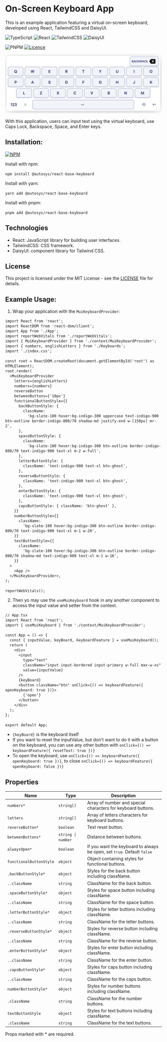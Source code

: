 # On-Screen Keyboard App

This is an example application featuring a virtual on-screen keyboard, developed using React, TailwindCSS and DaisyUI.

![TypeScript](https://img.shields.io/badge/typescript-%23007ACC.svg?style=for-the-badge&logo=typescript&logoColor=white)
![React](https://img.shields.io/badge/react-%2320232a.svg?style=for-the-badge&logo=react&logoColor=%2361DAFB)
![TailwindCSS](https://img.shields.io/badge/tailwindcss-%2338B2AC.svg?style=for-the-badge&logo=tailwind-css&logoColor=white)
![DaisyUI](https://img.shields.io/badge/daisyui-5A0EF8?style=for-the-badge&logo=daisyui&logoColor=white)

![PNPM](https://img.shields.io/badge/pnpm-%234a4a4a.svg?style=for-the-badge&logo=pnpm&logoColor=f69220)
[![Licence](https://img.shields.io/github/license/Ileriayo/markdown-badges?style=for-the-badge)](./LICENSE)

![Screenshot](./screenshots/englishLetters.jpg)

<!-- <hr> -->

With this application, users can input text using the virtual keyboard, use Caps Lock, Backspace, Space, and Enter keys.

## Installation:

[![NPM](https://nodei.co/npm/@autosys/react-base-keyboard.png?downloads=true&stars=true)](https://www.npmjs.com/package/@autosys/react-base-keyboard)

Install with npm:

`npm install @autosys/react-base-keyboard`

Install with yarn:

`yarn add @autosys/react-base-keyboard`

Install with pnpm:

`pnpm add @autosys/react-base-keyboard`

## Technologies

- React: JavaScript library for building user interfaces.
- TailwindCSS: CSS framework.
- DaisyUI: component library for Tailwind CSS.

## License

This project is licensed under the MIT License - see the [LICENSE](LICENSE) file for details.

## Example Usage:

1. Wrap your application with the `MuiKeyboardProvider`:

```tsx
import React from 'react';
import ReactDOM from 'react-dom/client';
import App from './App';
import reportWebVitals from './reportWebVitals';
import { MuiKeyboardProvider } from './context/MuiKeyboardProvider';
import { numbers, englishLetters } from './Keyboards';
import './index.css';

const root = ReactDOM.createRoot(document.getElementById('root') as HTMLElement);
root.render(
  <MuiKeyboardProvider
    letters={englishLetters}
    numbers={numbers}
    reverseButton
    betweenButtons={'10px'}
    functionalButtonStyle={{
      backButtonStyle: {
        className:
          'bg-slate-100 hover:bg-indigo-300 uppercase text-indigo-900 btn-outline border-indigo-800/70 shadow-md justify-end w-[150px] mr-2',
      },
      spaceButtonStyle: {
        className:
          'bg-slate-100 hover:bg-indigo-300 btn-outline border-indigo-800/70 text-indigo-900 text-xl m-2 w-full',
      },
      letterButtonStyle: {
        className: 'text-indigo-900 text-xl btn-ghost',
      },
      reverseButtonStyle: {
        className: 'text-indigo-900 text-xl btn-ghost',
      },
      enterButtonStyle: {
        className: 'text-indigo-900 text-xl btn-ghost',
      },
      capsButtonStyle: { className: 'btn-ghost' },
    }}
    numberButtonStyle={{
      className:
        'bg-slate-100 hover:bg-indigo-300 btn-outline border-indigo-800/70 text-indigo-900 text-xl m-1 w-20',
    }}
    textButtonStyle={{
      className:
        'bg-slate-100 hover:bg-indigo-300 btn-outline border-indigo-800/70 shadow-md text-indigo-900 text-xl m-1 w-16',
    }}
  >
    <App />
  </MuiKeyboardProvider>,
);

reportWebVitals();
```

2. Then yo may use the `useMuiKeyboard` hook in any another component to access the input value and setter from the context.

```tsx
// App.tsx
import React from 'react';
import { useMuiKeyboard } from './context/MuiKeyboardProvider';

const App = () => {
  const { inputValue, keyBoard, keyboardFeature } = useMuiKeyboard();
  return (
    <div>
      <input
        type="text"
        className="input input-bordered input-primary w-full max-w-xs"
        value={inputValue}
      />
      {keyBoard}
      <button className="btn" onClick={() => keyboardFeature({ openKeyboard: true })}>
        {'open'}
      </button>
    </div>
  );
};

export default App;
```

- `{keyBoard}` is the keyboard itself
- If you want to reset the inputValue, but don't want to do it with a button on the keyboard, you can use any other button with `onClick={() => keyboardFeature({ resetText: true })}`
- To open the keyboard, use `onClick={() => keyboardFeature({ openKeyboard: true })}`, to close `onClick={() => keyboardFeature({ openKeyboard: false })}`

## Properties

| Name                    | Type               | Description                                                             |
| ----------------------- | ------------------ | ----------------------------------------------------------------------- |
| `numbers*`              | `string[]`         | Array of number and special characters for keyboard buttons.            |
| `letters`               | `string[]`         | Array of letters characters for keyboard buttons.                       |
| `reverseButton*`        | `boolean`          | Text reset button.                                                      |
| `betweenButtons*`       | `string \| number` | Distance between buttons.                                               |
| `alwaysOpen*`           | `boolean`          | If you want the keyboard to always be open, set `true`. Default `false` |
| `functionalButtonStyle` | `object`           | Object containing styles for functional buttons.                        |
| `.backButtonStyle*`     | `object`           | Styles for the back button including className.                         |
| `..className`           | `string`           | ClassName for the back button.                                          |
| `.spaceButtonStyle*`    | `object`           | Styles for space button including className.                            |
| `..className`           | `string`           | ClassName for the space button.                                         |
| `.letterButtonStyle*`   | `object`           | Styles for letter buttons including className.                          |
| `..className`           | `string`           | ClassName for the letter buttons.                                       |
| `.reverseButtonStyle*`  | `object`           | Styles for reverse button including className.                          |
| `..className`           | `string`           | ClassName for the reverse button.                                       |
| `.enterButtonStyle*`    | `object`           | Styles for enter button including className.                            |
| `..className`           | `string`           | ClassName for the enter button.                                         |
| `.capsButtonStyle*`     | `object`           | Styles for caps button including className.                             |
| `..className`           | `string`           | ClassName for the caps button.                                          |
| `numberButtonStyle*`    | `object`           | Styles for number buttons including className.                          |
| `.className`            | `string`           | ClassName for the number buttons.                                       |
| `textButtonStyle`       | `object`           | Styles for text buttons including className.                            |
| `.className`            | `string`           | ClassName for the text buttons.                                         |

Props marked with \* are required.
